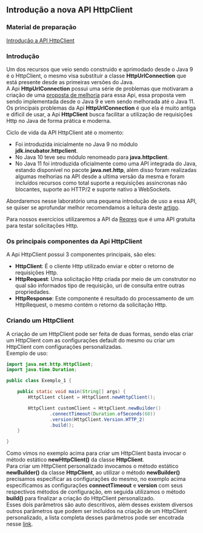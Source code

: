 ## Introdução a nova API HttpClient

### Material de preparação
[Introdução a API HttpClient](https://dev.to/andreevich/a-small-introduction-to-java-11-s-httpclient-nhj)

### Introdução
Um dos recursos que veio sendo construído e aprimodado desde o Java 9 é o HttpClient, o mesmo visa substituir a classe **HttpUrlConnection** 
que está presente desde as primeiras versões do Java.<br/>
A Api **HttpUrlConnection** possui uma série de problemas que motivaram a criação de uma [proposta de melhoria](http://openjdk.java.net/jeps/110#Motivation) 
para essa Api, essa proposta vem sendo implementada desde o Java 9 e vem sendo melhorada até o Java 11.<br/>
Os principais problemas da Api **HttpUrlConnection** é que ela é muito antiga e dificil de usar, a Api **HttpClient** busca facilitar a utilização 
de requisições Http no Java de forma prática e moderna.

Ciclo de vida da API HttpClient até o momento:
 * Foi introduzida inicialmente no Java 9 no módulo **jdk.incubator.httpclient**.
 * No Java 10 teve seu módulo renomeado para **java.httpclient**.
 * No Java 11 foi introduzida oficialmente como uma API integrada do Java, estando disponível no pacote **java.net.http**, além disso foram 
 realizadas algumas melhorias na API desde a ultima versão da mesma e foram incluídos recursos como total suporte a requisições assincronas
 não blocantes, suporte ao HTTP/2 e suporte nativo a WebSockets.

Abordaremos nesse laboratório uma pequena introdução de uso a essa API, se quiser se aprofundar melhor recomendamos a leitura deste 
[artigo](https://golb.hplar.ch/2019/01/java-11-http-client.html).

Para nossos exercícios utilizaremos a API da [Reqres](https://reqres.in/) que é uma API gratuita para testar solicitações Http.


### Os principais componentes da Api HttpClient
A Api HttpClient possui 3 componentes principais, são eles:
 * **HttpClient**: É o cliente Http utilizado enviar e obter o retorno de requisições Http.
 * **HttpRequest**: Uma solicitação Http criada por meio de um construtor no qual são informados tipo de requisição, uri de consulta entre outras 
 propriedades.
 * **HttpResponse**: Este componente é resultado do processamento de um HttpRequest, o mesmo contém o retorno da solicitação Http.
 

### Criando um HttpClient
A criação de um HttpClient pode ser feita de duas formas, sendo elas criar um HttpClient com as configurações default do mesmo ou criar 
um HttpClient com configurações personalizadas.<br/>
Exemplo de uso:
```java
import java.net.http.HttpClient;
import java.time.Duration;

public class Exemplo_1 {

    public static void main(String[] args) {
        HttpClient client = HttpClient.newHttpClient();

        HttpClient customClient = HttpClient.newBuilder()
                .connectTimeout(Duration.ofSeconds(60))
                .version(HttpClient.Version.HTTP_2)
                .build();
    }

}
```

Como vimos no exemplo acima para criar um HttpClient basta invocar o método estático **newHttpClient()** da classe **HttpClient**.<br/>
Para criar um HttpClient personalizado invocamos o método estático **newBuilder()** da classe **HttpClient**, ao utilizar o método **newBuilder()** precisamos especificar 
as configurações do mesmo, no exemplo acima especificamos as configurações **connectTimeout** e **version** com seus respectivos métodos de configuração, em seguida 
utilizamos o método **build()** para finalizar a criação do HttpClient personalizado.<br/>
Esses dois parâmetros são auto descritivos, além desses existem diversos outros parâmetros que podem ser incluídos na criação de um HttpClient personalizado, a lista completa 
desses parâmetros pode ser encotrada nesse [link](https://docs.oracle.com/en/java/javase/11/docs/api/java.net.http/java/net/http/HttpClient.html).


